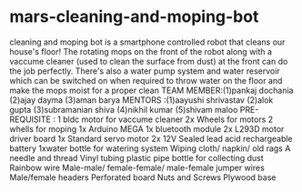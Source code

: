 # mars-cleaning-and-moping-bot
cleaning and moping bot  is a smartphone controlled robot that cleans our house's floor! The rotating mops on the front of the robot along with a vaccume cleaner (used to clean the surface from dust) at the front can do the job perfectly. There's also a water pump system and water reservoir which can be switched on when required to throw water on the floor and make the mops moist for a proper clean
TEAM MEMBER:(1)pankaj dochania    (2)ajay dayma  (3)aman barya
MENTORS :(1)aayushi shrivastav     (2)alok gupta (3)subramanian shiva (4)nikhil kumar  (5)shivam maloo
PRE-REQUISITE :
 1 bldc  motor for vaccume cleaner
2x Wheels for motors
2 whells for moping
1x Arduino MEGA
1x  bluetooth module
2x L293D motor driver board
1x Standard servo motor 
2x 12V Sealed lead acid rechargeable battery
1xwater bottle for watering system
Wiping cloth/ napkin/ old rags
A needle and thread
Vinyl tubing
plastic pipe 
bottle for collecting dust
Rainbow wire
Male-male/ female-female/ male-female jumper wires
Male/female headers
Perforated board
Nuts and Screws
Plywood base
